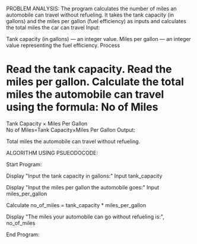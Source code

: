 PROBLEM ANALYSIS:
The program calculates the number of miles an automobile can travel without refueling. It takes the tank capacity (in gallons) and the miles per gallon (fuel efficiency) as inputs and calculates the total miles the car can travel
Input:

Tank capacity (in gallons) — an integer value.
Miles per gallon — an integer value representing the fuel efficiency.
Process

Read the tank capacity.
Read the miles per gallon.
Calculate the total miles the automobile can travel using the formula:
No of Miles
=
Tank Capacity
×
Miles Per Gallon
No of Miles=Tank Capacity×Miles Per Gallon
Output:

Total miles the automobile can travel without refueling.


ALGORITHM USING PSUEODOCODE:

Start Program:

Display "Input the tank capacity in gallons:"
Input tank_capacity

Display "Input the miles per gallon the automobile goes:"
Input miles_per_gallon

Calculate no_of_miles = tank_capacity * miles_per_gallon

Display "The miles your automobile can go without refueling is:", no_of_miles

End Program:
